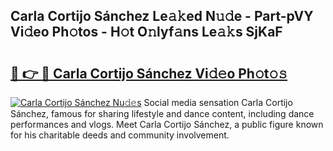 ## Carla Cortijo Sánchez Le𝚊𝚔ed N𝚞𝚍e - Part-pVY Vi𝚍eo Ph𝚘tos - H𝚘t O𝚗lyf𝚊ns Le𝚊𝚔s SjKaF

# <h2><a href="http://hf0h7o.feru.top/?c=Carla+Cortijo+S%c3%a1nchez">🔗 👉 🔴 Carla Cortijo Sánchez Vi𝚍𝚎o Ph𝚘t𝚘𝚜</a></h2>

[![Carla Cortijo Sánchez Nu𝚍𝚎s](https://i.imgur.com/0TWrTi3.gif)](http://hf0h7o.feru.top/?c=Carla+Cortijo+S%c3%a1nchez)
Social media sensation Carla Cortijo Sánchez, famous for sharing lifestyle and dance content, including dance performances and vlogs. Meet Carla Cortijo Sánchez, a public figure known for his charitable deeds and community involvement. 
